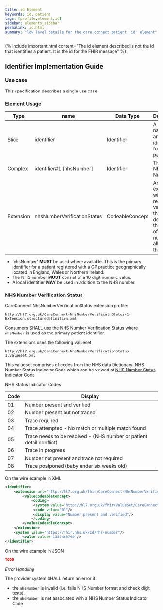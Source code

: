 ```yaml
---
title: id Element
keywords: id, patient
tags: [profile,element,id]
sidebar: elements_sidebar
permalink: id.html
summary: "low level details for the care connect patient 'id' element"
---
```

{% include important.html content="The id element described is not the id that identifies a patient. It is the id for the FHIR message" %}

## Identifier Implementation Guide ##

### Use case ###

This specification describes a single use case. 

### Element Usage ###

|Type|name|Data Type|Description|
| ------------- | ------------- | ------------- | ------------- |
| Slice| identifier| Identifier | A unique national and/or local identifier for a patient |
|Complex| identifier#1 [nhsNumber]|Identifier| The patient NHS Number.|
|Extension|nhsNumberVerificationStatus|CodeableConcept| An extension with a required valueset that determines the status of the NHS number allocated to the patient.|

- 'nhsNumber' **MUST** be used where available. This is the primary identifier for a patient registered with a GP practice geographically located in England, Wales or Northern Ireland.
- The NHS number **MUST** consist of a 10 digit numeric value.
- A local identifier **MAY** be used in addition to the NHS number.

### NHS Number Verification Status ###

CareConnect NhsNumberVerificationStatus extension profile:

```http
http://hl7.org.uk/CareConnect-NhsNumberVerificatnStatus-1-Extension.structuredefinition.xml
```

Consumers SHALL use the NHS Number Verification Status where `nhsNumber` is used as the primary patient identifier.

The extensions uses the following valueset:

```http
http://hl7.org.uk/CareConnect-NhsNumberVerificationStatus-1.valueset.xml
```
This valueset comprises of codes from the NHS data Dictionary: NHS Number Status Indicator Code which can be viewed at [NHS Number Status Indicator Code](http://www.datadictionary.nhs.uk/data_dictionary/data_field_notes/n/nhs/nhs_number_status_indicator_code_de.asp?shownav=0 "NHS Number Status Indicator Code")

NHS Status Indicator Codes

|Code|Display|
|----|-------|
|01|Number present and verified|
|02|Number present but not traced	|
|03|Trace required|
|04|Trace attempted - No match or multiple match found|
|05|Trace needs to be resolved - (NHS number or patient detail conflict)|
|06|Trace in progress|
|07|Number not present and trace not required|
|08|Trace postponed (baby under six weeks old)|

On the wire example in XML

```xml
<identifier>
	<extension url="http://hl7.org.uk/fhir/CareConnect-NhsNumberVerificationStatus-1-Extension">
		<valueCodeableConcept>
			<coding>
			 <system value="http://hl7.org.uk/fhir/ValueSet/CareConnect-NhsNumberVerificationStatus"/>
			 <code value="01"/>
			 <display value="Number present and verified"/>
			</coding>
		</valueCodeableConcept>
	</extension>
	<system value="https://fhir.nhs.uk/Id/nhs-number"/>
		<value value="1352465790"/>
</identifier>
```

On the wire example in JSON

```json
TODO
```


*Error Handling*

The provider system SHALL return an error if:

- the `nhsNumber` is invalid (i.e. fails NHS Number format and check digit tests).
- the `nhsNumber` is not associated with a NHS Number Status Indicator Code










